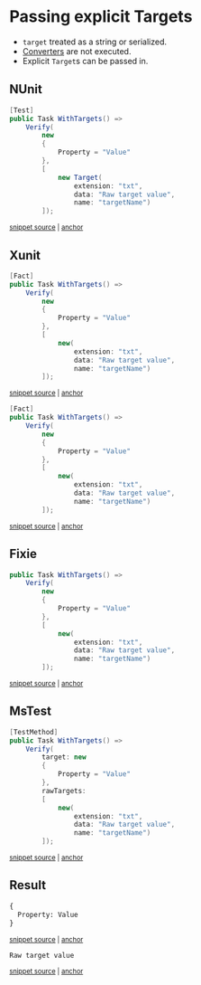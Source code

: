 <!--
GENERATED FILE - DO NOT EDIT
This file was generated by [MarkdownSnippets](https://github.com/SimonCropp/MarkdownSnippets).
Source File: /docs/mdsource/explicit-targets.source.md
To change this file edit the source file and then run MarkdownSnippets.
-->

# Passing explicit Targets

 * `target` treated as a string or serialized.
 * [Converters](/docs/converter.md) are not executed.
 * Explicit `Target`s can be passed in.


## NUnit

<!-- snippet: ExplicitTargetsNunit -->
<a id='snippet-ExplicitTargetsNunit'></a>
```cs
[Test]
public Task WithTargets() =>
    Verify(
        new
        {
            Property = "Value"
        },
        [
            new Target(
                extension: "txt",
                data: "Raw target value",
                name: "targetName")
        ]);
```
<sup><a href='/src/Verify.NUnit.Tests/Tests.cs#L38-L54' title='Snippet source file'>snippet source</a> | <a href='#snippet-ExplicitTargetsNunit' title='Start of snippet'>anchor</a></sup>
<!-- endSnippet -->


## Xunit

<!-- snippet: ExplicitTargetsXunit -->
<a id='snippet-ExplicitTargetsXunit'></a>
```cs
[Fact]
public Task WithTargets() =>
    Verify(
        new
        {
            Property = "Value"
        },
        [
            new(
                extension: "txt",
                data: "Raw target value",
                name: "targetName")
        ]);
```
<sup><a href='/src/Verify.Xunit.Tests/Tests.cs#L39-L55' title='Snippet source file'>snippet source</a> | <a href='#snippet-ExplicitTargetsXunit' title='Start of snippet'>anchor</a></sup>
<a id='snippet-ExplicitTargetsXunit-1'></a>
```cs
[Fact]
public Task WithTargets() =>
    Verify(
        new
        {
            Property = "Value"
        },
        [
            new(
                extension: "txt",
                data: "Raw target value",
                name: "targetName")
        ]);
```
<sup><a href='/src/Verify.XunitV3.Tests/Tests.cs#L39-L55' title='Snippet source file'>snippet source</a> | <a href='#snippet-ExplicitTargetsXunit-1' title='Start of snippet'>anchor</a></sup>
<!-- endSnippet -->


## Fixie

<!-- snippet: ExplicitTargetsFixie -->
<a id='snippet-ExplicitTargetsFixie'></a>
```cs
public Task WithTargets() =>
    Verify(
        new
        {
            Property = "Value"
        },
        [
            new(
                extension: "txt",
                data: "Raw target value",
                name: "targetName")
        ]);
```
<sup><a href='/src/Verify.Fixie.Tests/Tests.cs#L31-L46' title='Snippet source file'>snippet source</a> | <a href='#snippet-ExplicitTargetsFixie' title='Start of snippet'>anchor</a></sup>
<!-- endSnippet -->


## MsTest

<!-- snippet: ExplicitTargetsMsTest -->
<a id='snippet-ExplicitTargetsMsTest'></a>
```cs
[TestMethod]
public Task WithTargets() =>
    Verify(
        target: new
        {
            Property = "Value"
        },
        rawTargets:
        [
            new(
                extension: "txt",
                data: "Raw target value",
                name: "targetName")
        ]);
```
<sup><a href='/src/Verify.MSTest.Tests/Tests.cs#L131-L148' title='Snippet source file'>snippet source</a> | <a href='#snippet-ExplicitTargetsMsTest' title='Start of snippet'>anchor</a></sup>
<!-- endSnippet -->


## Result

<!-- snippet: Verify.MSTest.Tests/Tests.WithTargets.verified.txt -->
<a id='snippet-Verify.MSTest.Tests/Tests.WithTargets.verified.txt'></a>
```txt
{
  Property: Value
}
```
<sup><a href='/src/Verify.MSTest.Tests/Tests.WithTargets.verified.txt#L1-L3' title='Snippet source file'>snippet source</a> | <a href='#snippet-Verify.MSTest.Tests/Tests.WithTargets.verified.txt' title='Start of snippet'>anchor</a></sup>
<!-- endSnippet -->

<!-- snippet: Verify.MSTest.Tests/Tests.WithTargets#targetName.verified.txt -->
<a id='snippet-Verify.MSTest.Tests/Tests.WithTargets#targetName.verified.txt'></a>
```txt
Raw target value
```
<sup><a href='/src/Verify.MSTest.Tests/Tests.WithTargets#targetName.verified.txt#L1-L1' title='Snippet source file'>snippet source</a> | <a href='#snippet-Verify.MSTest.Tests/Tests.WithTargets#targetName.verified.txt' title='Start of snippet'>anchor</a></sup>
<!-- endSnippet -->

